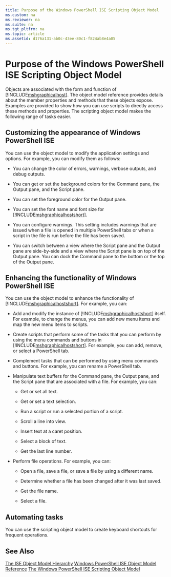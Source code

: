 ```yaml
---
title: Purpose of the Windows PowerShell ISE Scripting Object Model
ms.custom: na
ms.reviewer: na
ms.suite: na
ms.tgt_pltfrm: na
ms.topic: article
ms.assetid: d176a131-ab0c-43ee-80c1-f824ab8e4a05
---
```

# Purpose of the Windows PowerShell ISE Scripting Object Model
  Objects are associated with the form and function of [!INCLUDE[mshgraphicalhost](../Token/mshgraphicalhost_md.md)]. The object model reference provides details about the member properties and methods that these objects expose. Examples are provided to show how you can use scripts to directly access these methods and properties. The scripting object model makes the following range of tasks easier.

## Customizing the appearance of Windows PowerShell ISE
 You can use the object model to modify the application settings and options. For example, you can modify them as follows:

-   You can change the color of errors, warnings, verbose outputs, and debug outputs.

-   You can get or set the background colors for the Command pane, the Output pane, and the Script pane.

-   You can set the foreground color for the Output pane.

-   You can set the font name and font size for [!INCLUDE[mshgraphicalhostshort](../Token/mshgraphicalhostshort_md.md)].

-   You can configure warnings. This setting includes warnings that are issued when a file is opened in multiple PowerShell tabs or when a script in the file is run before the file has been saved.

-   You can switch between a view where the Script pane and the Output pane are side\-by\-side and a view where the Script pane is on top of the Output pane. You can dock the Command pane to the bottom or the top of the Output pane.

## Enhancing the functionality of Windows PowerShell ISE
 You can use the object model to enhance the functionality of [!INCLUDE[mshgraphicalhostshort](../Token/mshgraphicalhostshort_md.md)]. For example, you can:

-   Add and modify the instance of [!INCLUDE[mshgraphicalhostshort](../Token/mshgraphicalhostshort_md.md)] itself. For example, to change the menus, you can add new menu items and map the new menu items to scripts.

-   Create scripts that perform some of the tasks that you can perform by using the menu commands and buttons in [!INCLUDE[mshgraphicalhostshort](../Token/mshgraphicalhostshort_md.md)]. For example, you can add, remove, or select a PowerShell tab.

-   Complement tasks that can be performed by using menu commands and buttons. For example, you can rename a PowerShell tab.

-   Manipulate text buffers for the Command pane, the Output pane, and the Script pane that are associated with a file. For example, you can:

    -   Get or set all text.

    -   Get or set a text selection.

    -   Run a script or run a selected portion of a script.

    -   Scroll a line into view.

    -   Insert text at a caret position.

    -   Select a block of text.

    -   Get the last line number.

-   Perform file operations. For example, you can:

    -   Open a file, save a file, or save a file by using a different name.

    -   Determine whether a file has been changed after it was last saved.

    -   Get the file name.

    -   Select a file.

## Automating tasks
 You can use the scripting object model to create keyboard shortcuts for frequent operations.

## See Also
 [The ISE Object Model Hierarchy](../Topic/The-ISE-Object-Model-Hierarchy.md) 
 [Windows PowerShell ISE Object Model Reference](../Topic/Windows-PowerShell-ISE-Object-Model-Reference.md) 
 [The Windows PowerShell ISE Scripting Object Model](../Topic/The-Windows-PowerShell-ISE-Scripting-Object-Model.md)

  